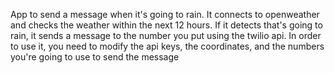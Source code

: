 App to send a message when it's going to rain. It connects to openweather and checks the weather within the next 12 hours.
If it detects that's going to rain, it sends a message to the number you put using the twilio api.
In order to use it, you need to modify the api keys, the coordinates, and the numbers you're going to use to send the message